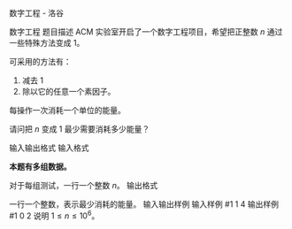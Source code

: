 



数字工程 - 洛谷














数字工程
题目描述
ACM 实验室开启了一个数字工程项目，希望把正整数 $n$ 通过一些特殊方法变成 $1$。

可采用的方法有：

1. 减去 $1$
2. 除以它的任意一个素因子。 

每操作一次消耗一个单位的能量。

请问把 $n$ 变成 $1$ 最少需要消耗多少能量？

输入输出格式
输入格式

**本题有多组数据。**

对于每组测试，一行一个整数 $n$。
输出格式

一行一个整数，表示最少消耗的能量。
输入输出样例
输入样例 #1
1
4
输出样例 #1
0
2
说明
$1 \le n \le 10^6$。






